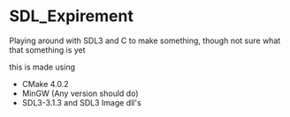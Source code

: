 # SDL_Expirement
Playing around with SDL3 and C to make something, though not sure what that something is yet


this is made using 
- CMake 4.0.2
- MinGW (Any version should do)
- SDL3-3.1.3 and SDL3 Image dll's